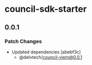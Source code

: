 # council-sdk-starter

## 0.0.1

### Patch Changes

- Updated dependencies [abebf3c]
  - @delvtech/council-viem@0.0.1
